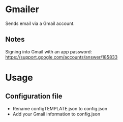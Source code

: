 # Gmailer
Sends email via a Gmail account.

## Notes
Signing into Gmail with an app password: https://support.google.com/accounts/answer/185833

# Usage
## Configuration file
* Rename configTEMPLATE.json to config.json
* Add your Gmail information to config.json
